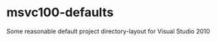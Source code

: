 msvc100-defaults
================

Some reasonable default project directory-layout for Visual Studio 2010